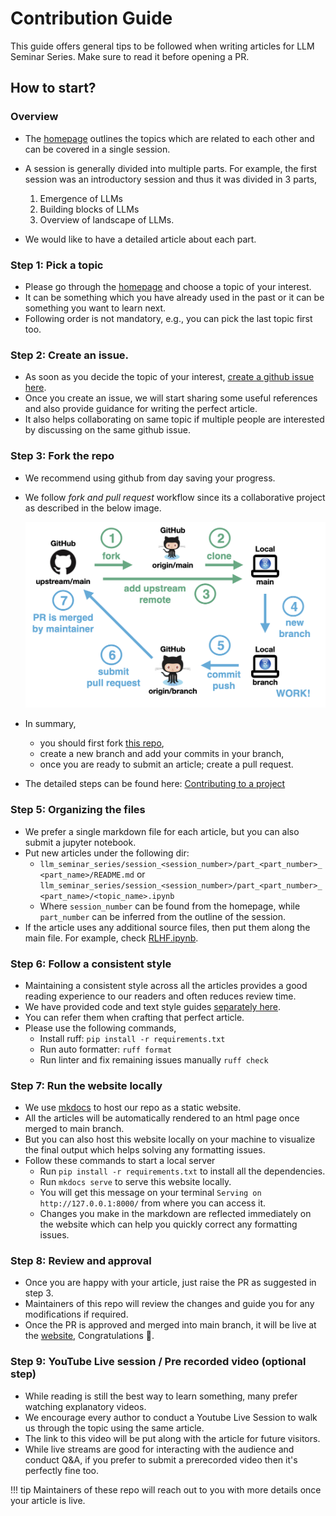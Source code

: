 # Contribution Guide

This guide offers general tips to be followed when writing articles for LLM 
Seminar Series. Make sure to read it before opening a PR.

## How to start?

### Overview

* The [homepage](./../README.md) outlines the topics which are related to each other and can be covered in a single session. 

* A session is generally divided into multiple parts. For example, the first session was an introductory session and thus it was divided in 3 parts,
    1. Emergence of LLMs
    2. Building blocks of LLMs
    3. Overview of landscape of LLMs. 
   
* We would like to have a detailed article about each part.

### Step 1: Pick a topic

* Please go through the [homepage](./../README.md) and choose a topic of your interest. 
* It can be something which you have already used in the past or it can be something you want to learn next. 
* Following order is not mandatory, e.g., you can pick the last topic first too.

### Step 2: Create an issue.

* As soon as you decide the topic of your interest, [create a github issue here](https://github.com/infocusp/llm_seminar_series/issues).
* Once you create an issue, we will start sharing some useful references and also provide guidance for writing the perfect article.
* It also helps collaborating on same topic if multiple people are interested by discussing on the same github issue.

### Step 3: Fork the repo

* We recommend using github from day saving your progress.

* We follow *fork and pull request* workflow since its a collaborative project as described in the below image.

    ![LLM Landscape](./../images/home_page/contribution-pull-request.png)

* In summary,
    * you should first fork [this repo](https://github.com/infocusp/llm_seminar_series),
    * create a new branch and add your commits in your branch,
    * once you are ready to submit an article; create a pull request.


* The detailed steps can be found here: [Contributing to a project](https://docs.github.com/en/get-started/exploring-projects-on-github/contributing-to-a-project)

### Step 5: Organizing the files

* We prefer a single markdown file for each article, but you can also submit a jupyter notebook.
* Put new articles under the following dir:
    * `llm_seminar_series/session_<session_number>/part_<part_number>_<part_name>/README.md` or `llm_seminar_series/session_<session_number>/part_<part_number>_<part_name>/<topic_name>.ipynb`
    * Where `session_number` can be found from the homepage, while `part_number` can be inferred from the outline of the session.
* If the article uses any additional source files, then put them along the main file. For example, check [RLHF.ipynb](https://github.com/infocusp/llm_seminar_series/tree/main/session_4/part_2_finetuning_lms_to_human_preferences).

### Step 6: Follow a consistent style

* Maintaining a consistent style across all the articles provides a good reading experience to our readers and often reduces review time.
* We have provided code and text style guides [separately here](STYLE_GUIDES.md). 
* You can refer them when crafting that perfect article.
* Please use the following commands,
    * Install ruff: `pip install -r requirements.txt`
    * Run auto formatter: `ruff format`
    * Run linter and fix remaining issues manually `ruff check`

### Step 7: Run the website locally

* We use [mkdocs](https://www.mkdocs.org/) to host our repo as a static website.
* All the articles will be automatically rendered to an html page once merged to main branch.
* But you can also host this website locally on your machine to visualize the final output which helps solving any formatting issues.
* Follow these commands to start a local server
    * Run `pip install -r requirements.txt` to install all the dependencies.
    * Run `mkdocs serve` to serve this website locally.
    * You will get this message on your terminal `Serving on http://127.0.0.1:8000/` from where you can access it.
    * Changes you make in the markdown are reflected immediately on the website which can help you quickly correct any formatting issues.

### Step 8: Review and approval

* Once you are happy with your article, just raise the PR as suggested in step 3.
* Maintainers of this repo will review the changes and guide you for any modifications if required.
* Once the PR is approved and merged into main branch, it will be live at the [website](https://infocusp.github.io/llm_seminar_series/), Congratulations 🎉.


### Step 9: YouTube Live session / Pre recorded video (optional step)

* While reading is still the best way to learn something, many prefer watching explanatory videos.
* We encourage every author to conduct a Youtube Live Session to walk us through the topic using the same article.
* The link to this video will be put along with the article for future visitors.
* While live streams are good for interacting with the audience and conduct Q&A, if you prefer to submit a prerecorded video then it's perfectly fine too.

!!! tip
     Maintainers of these repo will reach out to you with more details once your article is live.